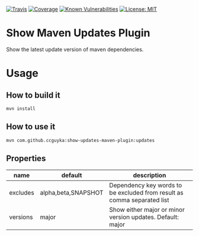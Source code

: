 [![Travis](https://img.shields.io/travis/ccguyka/show-updates-maven-plugin.svg?style=flat-square)](https://travis-ci.org/ccguyka/show-updates-maven-plugin)
[![Coverage](https://img.shields.io/coveralls/github/ccguyka/show-updates-maven-plugin.svg?style=flat-square)](https://coveralls.io/github/ccguyka/show-updates-maven-plugin)
[![Known Vulnerabilities](https://snyk.io/test/github/ccguyka/show-updates-maven-plugin/badge.svg?style=flat-square)](https://snyk.io/test/github/ccguyka/show-updates-maven-plugin)
[![License: MIT](https://img.shields.io/badge/License-MIT-yellow.svg?style=flat-square)](https://opensource.org/licenses/MIT)

# Show Maven Updates Plugin

Show the latest update version of maven dependencies.

# Usage

## How to build it

```
mvn install
```

## How to use it

```
mvn com.github.ccguyka:show-updates-maven-plugin:updates
```

## Properties

| name     | default             | description                                                             |
|----------|---------------------|-------------------------------------------------------------------------|
| excludes | alpha,beta,SNAPSHOT | Dependency key words to be excluded from result as comma separated list |
| versions | major               | Show either major or minor version updates. Default: major              |
